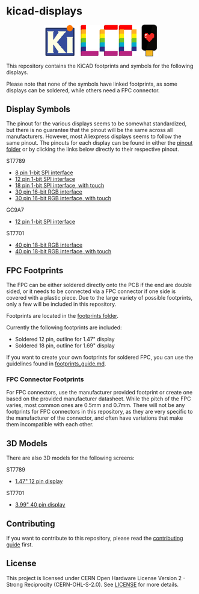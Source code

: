 # kicad-displays

<div align="center">
    <img src="https://github.com/Cuprum77/kicad-displays/blob/main/resources/logo.png?raw=true" width="60%" alt="kicad-displays" />
</div>

This repository contains the KiCAD footprints and symbols for the following displays.

Please note that none of the symbols have linked footprints, as some displays can be soldered, while others need a FPC connector.

## Display Symbols

The pinout for the various displays seems to be somewhat standardized, but there is no guarantee that the pinout will be the same across all manufacturers.
However, most Aliexpress displays seems to follow the same pinout. The pinouts for each display can be found in either the [pinout folder](pinouts/) or by clicking the links below directly to their respective pinout.

ST7789
- [8 pin 1-bit SPI interface](pinouts/st7789_8p_1spi.md)
- [12 pin 1-bit SPI interface](pinouts/st7789_12p_1spi.md)
- [18 pin 1-bit SPI interface, with touch](pinouts/st7789_18p_1spi_touch.md)
- [30 pin 16-bit RGB interface](pinouts/st7789_30p_16rgb.md)
- [30 pin 16-bit RGB interface, with touch](pinouts/st7789_30p_16rgb_touch.md)

GC9A7
- [12 pin 1-bit SPI interface](pinouts/gc9a01_12p_1spi.md)

ST7701
- [40 pin 18-bit RGB interface](pinouts/st7701_40p_18rgb.md)
- [40 pin 18-bit RGB interface, with touch](pinouts/st7701_40p_18rgb_touch.md)


## FPC Footprints

The FPC can be either soldered directly onto the PCB if the end are double sided, or it needs to be connected via a FPC connector if one side is covered with a plastic piece.
Due to the large variety of possible footprints, only a few will be included in this repository.

Footprints are located in the [footprints folder](kicad-displays.pretty/).

Currently the following footprints are included:
- Soldered 12 pin, outline for 1.47" display
- Soldered 18 pin, outline for 1.69" display

If you want to create your own footprints for soldered FPC, you can use the guidelines found in [footprints_guide.md](footprints_guide.md).

### FPC Connector Footprints

For FPC connectors, use the manufacturer provided footprint or create one based on the provided manufacturer datasheet.
While the pitch of the FPC varies, most common ones are 0.5mm and 0.7mm.
There will not be any footprints for FPC connectors in this repository, as they are very specific to the manufacturer of the connector, and often have variations that make them incompatible with each other.

## 3D Models

There are also 3D models for the following screens:

ST7789
- [1.47" 12 pin display](3d/st7789_12p_1spi_1_47inch.step)

ST7701
- [3.99" 40 pin display](3d/st7701_40p_18rgb_3_99inch.step)

## Contributing

If you want to contribute to this repository, please read the [contributing guide](CONTRIBUTING.md) first.

## License

This project is licensed under CERN Open Hardware License Version 2 - Strong Reciprocity (CERN-OHL-S-2.0). See [LICENSE](LICENSE) for more details.
